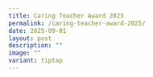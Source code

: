 ```yaml
---
title: Caring Teacher Award 2025
permalink: /caring-teacher-award-2025/
date: 2025-09-01
layout: post
description: ""
image: ""
variant: tiptap
---
```

